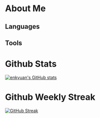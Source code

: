 # About Me

## Languages 

## Tools


# Github Stats

[![enkyuan's GitHub stats](https://github-readme-stats.vercel.app/api?username=enkyuan&show_icons=true&theme=dark)](https://github.com/anuraghazra/github-readme-stats)

# Github Weekly Streak

[![GitHub Streak](https://github-readme-streak-stats.herokuapp.com?user=enkyuan&theme=dark&hide_border=true&date_format=j%20M%5B%20Y%5D&mode=weekly)](https://git.io/streak-stats)
